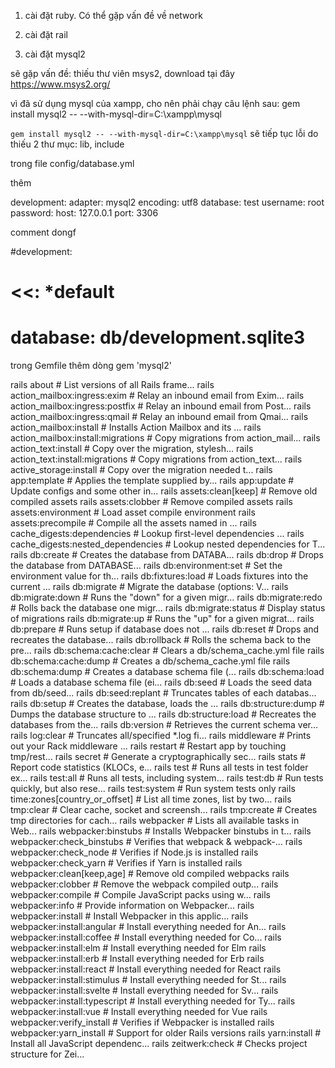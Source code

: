 1. cài đặt ruby. Có thể gặp vấn đề về network

2. cài đặt rail

3. cài đặt mysql2

sẽ gặp vấn đề: thiếu thư viên msys2, download tại đây https://www.msys2.org/

vì đã sử dụng mysql của xampp, cho nên phải chạy câu lệnh sau: gem install mysql2 -- --with-mysql-dir=C:\xampp\mysql

`gem install mysql2 -- --with-mysql-dir=C:\xampp\mysql` sẽ tiếp tục lỗi do thiếu 2 thư mục: lib, include

trong file config/database.yml

thêm

development:
adapter: mysql2
encoding: utf8
database: test
username: root
password:
host: 127.0.0.1
port: 3306

comment dongf

#development:
#  <<: *default
#  database: db/development.sqlite3

trong Gemfile thêm dòng gem 'mysql2'

rails about                              # List versions of all Rails frame...
rails action_mailbox:ingress:exim        # Relay an inbound email from Exim...
rails action_mailbox:ingress:postfix     # Relay an inbound email from Post...
rails action_mailbox:ingress:qmail       # Relay an inbound email from Qmai...
rails action_mailbox:install             # Installs Action Mailbox and its ...
rails action_mailbox:install:migrations  # Copy migrations from action_mail...
rails action_text:install                # Copy over the migration, stylesh...
rails action_text:install:migrations     # Copy migrations from action_text...
rails active_storage:install             # Copy over the migration needed t...
rails app:template                       # Applies the template supplied by...
rails app:update                         # Update configs and some other in...
rails assets:clean[keep]                 # Remove old compiled assets
rails assets:clobber                     # Remove compiled assets
rails assets:environment                 # Load asset compile environment
rails assets:precompile                  # Compile all the assets named in ...
rails cache_digests:dependencies         # Lookup first-level dependencies ...
rails cache_digests:nested_dependencies  # Lookup nested dependencies for T...
rails db:create                          # Creates the database from DATABA...
rails db:drop                            # Drops the database from DATABASE...
rails db:environment:set                 # Set the environment value for th...
rails db:fixtures:load                   # Loads fixtures into the current ...
rails db:migrate                         # Migrate the database (options: V...
rails db:migrate:down                    # Runs the "down" for a given migr...
rails db:migrate:redo                    # Rolls back the database one migr...
rails db:migrate:status                  # Display status of migrations
rails db:migrate:up                      # Runs the "up" for a given migrat...
rails db:prepare                         # Runs setup if database does not ...
rails db:reset                           # Drops and recreates the database...
rails db:rollback                        # Rolls the schema back to the pre...
rails db:schema:cache:clear              # Clears a db/schema_cache.yml file
rails db:schema:cache:dump               # Creates a db/schema_cache.yml file
rails db:schema:dump                     # Creates a database schema file (...
rails db:schema:load                     # Loads a database schema file (ei...
rails db:seed                            # Loads the seed data from db/seed...
rails db:seed:replant                    # Truncates tables of each databas...
rails db:setup                           # Creates the database, loads the ...
rails db:structure:dump                  # Dumps the database structure to ...
rails db:structure:load                  # Recreates the databases from the...
rails db:version                         # Retrieves the current schema ver...
rails log:clear                          # Truncates all/specified *.log fi...
rails middleware                         # Prints out your Rack middleware ...
rails restart                            # Restart app by touching tmp/rest...
rails secret                             # Generate a cryptographically sec...
rails stats                              # Report code statistics (KLOCs, e...
rails test                               # Runs all tests in test folder ex...
rails test:all                           # Runs all tests, including system...
rails test:db                            # Run tests quickly, but also rese...
rails test:system                        # Run system tests only
rails time:zones[country_or_offset]      # List all time zones, list by two...
rails tmp:clear                          # Clear cache, socket and screensh...
rails tmp:create                         # Creates tmp directories for cach...
rails webpacker                          # Lists all available tasks in Web...
rails webpacker:binstubs                 # Installs Webpacker binstubs in t...
rails webpacker:check_binstubs           # Verifies that webpack & webpack-...
rails webpacker:check_node               # Verifies if Node.js is installed
rails webpacker:check_yarn               # Verifies if Yarn is installed
rails webpacker:clean[keep,age]          # Remove old compiled webpacks
rails webpacker:clobber                  # Remove the webpack compiled outp...
rails webpacker:compile                  # Compile JavaScript packs using w...
rails webpacker:info                     # Provide information on Webpacker...
rails webpacker:install                  # Install Webpacker in this applic...
rails webpacker:install:angular          # Install everything needed for An...
rails webpacker:install:coffee           # Install everything needed for Co...
rails webpacker:install:elm              # Install everything needed for Elm
rails webpacker:install:erb              # Install everything needed for Erb
rails webpacker:install:react            # Install everything needed for React
rails webpacker:install:stimulus         # Install everything needed for St...
rails webpacker:install:svelte           # Install everything needed for Sv...
rails webpacker:install:typescript       # Install everything needed for Ty...
rails webpacker:install:vue              # Install everything needed for Vue
rails webpacker:verify_install           # Verifies if Webpacker is installed
rails webpacker:yarn_install             # Support for older Rails versions
rails yarn:install                       # Install all JavaScript dependenc...
rails zeitwerk:check                     # Checks project structure for Zei...

